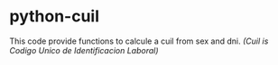 # python-cuil
This code provide functions to calcule a cuil from sex and dni. *(Cuil is Codigo Unico de Identificacion Laboral)*
